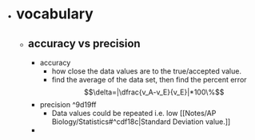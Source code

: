 - # vocabulary
	- ## accuracy vs precision
		- accuracy
			- how close the data values are to the true/accepted value.
			- find the average of the data set, then find the percent error $$\delta=|\dfrac{v_A-v_E}{v_E}|*100\%$$
		- precision ^9d19ff
			- Data values could be repeated i.e. low [[Notes/AP Biology/Statistics#^cdf18c|Standard Deviation value.]] 
		- 